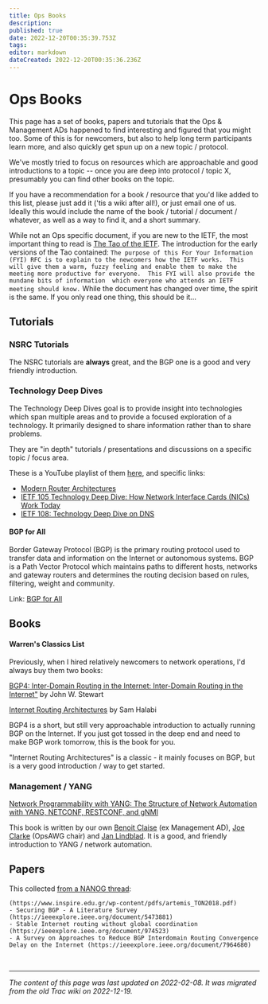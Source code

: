 ```yaml
---
title: Ops Books
description: 
published: true
date: 2022-12-20T00:35:39.753Z
tags: 
editor: markdown
dateCreated: 2022-12-20T00:35:36.236Z
---
```


# Ops Books 

This page has a set of books, papers and tutorials that the Ops & Management ADs happened to find interesting and figured that you might too. Some of this is for newcomers, but also to help long term participants learn more, and also quickly get spun up on a new topic / protocol. 

We've mostly tried to focus on resources which are approachable and good introductions to a topic -- once you are deep into protocol / topic X, presumably you can find other books on the topic.

If you have a recommendation for a book / resource that you'd like added to this list, please just add it ('tis a wiki after all!), or just email one of us. Ideally this would include the name of the book / tutorial / document / whatever, as well as a way to find it, and a short summary.


While not an Ops specific document, if you are new to the IETF, the most important thing to read is [The Tao of the IETF](https://www.ietf.org/about/participate/tao/).
The introduction for the early versions of the Tao contained:
``
The purpose of this For Your Information (FYI) RFC is to explain to the newcomers how the IETF works.  This will give them a warm, fuzzy feeling and enable them to make the meeting more productive for everyone.  This FYI will also provide the mundane bits of information  which everyone who attends an IETF meeting should know.
``
While the document has changed over time, the spirit is the same. If you only read one thing, this should be it...

## Tutorials
### NSRC Tutorials

The NSRC tutorials are **always** great, and the BGP one is a good and very friendly introduction.

### Technology Deep Dives
The Technology Deep Dives goal is to provide insight into technologies which span multiple areas and to provide a focused exploration of a technology. It primarily designed to share information rather than to share problems.

They are "in depth" tutorials / presentations and discussions on a specific topic / focus area. 

These is a YouTube playlist of them [here](https://www.youtube.com/playlist?list=PLC86T-6ZTP5jLEgu8to8qjzL0uxOkjNSE), and specific links: 

* [Modern Router Architectures](https://www.youtube.com/watch?v=CqTC9uLvoR4)
* [IETF 105 Technology Deep Dive: How Network Interface Cards (NICs) Work Today](https://www.youtube.com/watch?v=wHM7RVk3-yk) 
* [IETF 108: Technology Deep Dive on DNS](https://www.ietf.org/live/previous/ietf108-live/ietf108-tdd-dns/)  


#### BGP for All 

Border Gateway Protocol (BGP) is the primary routing protocol used to transfer data and information on the Internet or autonomous systems. BGP is a Path Vector Protocol which maintains paths to different hosts, networks and gateway routers and determines the routing decision based on rules, filtering, weight and community.

Link: [BGP for All](https://learn.nsrc.org/bgp)

## Books 

#### Warren's Classics List
Previously, when I hired relatively newcomers to network operations, I'd always buy them two books:

[BGP4: Inter-Domain Routing in the Internet: Inter-Domain Routing in the Internet"](https://amzn.to/3GEYbkm) by John W. Stewart

[Internet Routing Architectures](https://amzn.to/3LmltyX) by Sam Halabi


BGP4 is a short, but still very approachable introduction to actually running BGP on the Internet. If you just got tossed in the deep end and need to make BGP work tomorrow, this is the book for you.

"Internet Routing Architectures" is a classic - it mainly focuses on BGP, but is a very good introduction / way to get started. 


### Management / YANG 
[Network Programmability with YANG: The Structure of Network Automation with YANG, NETCONF, RESTCONF, and gNMI](https://www.amazon.com/Network-Programmability-YANG-Modeling-driven-Management/dp/0135180392)

This book is written by our own [Benoit Claise](https://datatracker.ietf.org/person/benoit@claise.be) (ex Management AD),  [Joe Clarke](https://datatracker.ietf.org/person/jclarke@cisco.com) (OpsAWG chair) and [Jan Lindblad](https://datatracker.ietf.org/person/Jan%20Lindblad). It is a good, and friendly introduction to YANG / network automation. 


## Papers 

This collected [from a NANOG thread](https://mailman.nanog.org/pipermail/nanog/2021-February/211853.html):

```- ARTEMIS: Neutralizing BGP Hijacking Within a Minute
(https://www.inspire.edu.gr/wp-content/pdfs/artemis_TON2018.pdf)
- Securing BGP - A Literature Survey
(https://ieeexplore.ieee.org/document/5473881)
- Stable Internet routing without global coordination
(https://ieeexplore.ieee.org/document/974523)
- A Survey on Approaches to Reduce BGP Interdomain Routing Convergence
Delay on the Internet (https://ieeexplore.ieee.org/document/7964680)
```
&nbsp;
&nbsp;
&nbsp;

---

*The content of this page was last updated on 2022-02-08. It was migrated from the old Trac wiki on 2022-12-19.*
